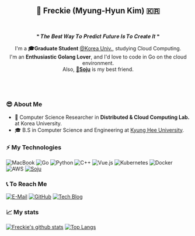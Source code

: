 <h2 align="center">👋 Freckie (Myung-Hyun Kim) 🇰🇷</h2>

<br>

<p align="center">❞ 𝑻𝒉𝒆 𝑩𝒆𝒔𝒕 𝑾𝒂𝒚 𝑻𝒐 𝑷𝒓𝒆𝒅𝒊𝒄𝒕 𝑭𝒖𝒕𝒖𝒓𝒆 𝑰𝒔 𝑻𝒐 𝑪𝒓𝒆𝒂𝒕𝒆 𝑰𝒕 ❞</p>

<p align="center">
  I'm a <b>🎓Graduate Student</b> <a href="http://korea.ac.kr">@Korea Univ.</a>, studying Cloud Computing. <br>
  I'm an <b>Enthusiastic Golang Lover</b>, and I'd love to code in Go on the cloud environment. <br>
  Also, <a href="https://en.wikipedia.org/wiki/Soju"><b>🍾Soju</b></a> is my best friend.
</p>

## &nbsp;

### 😎 About Me
- 🧪 Computer Science Researcher in <b>Distributed & Cloud Computing Lab.</b> at Korea University.
- 🎓 B.S in Computer Science and Engineering at <a href="https://khu.ac.kr">Kyung Hee University</a>.

### ⚡ My Technologies  
![MacBook](https://img.shields.io/badge/MacBook-999999?style=for-the-badge&logoColor=white&logo=apple)
![Go](https://img.shields.io/badge/Go-00ADD8?style=for-the-badge&logoColor=white&logo=go)
![Python](https://img.shields.io/badge/Python-3776AB?style=for-the-badge&logoColor=white&logo=python)
![C++](https://img.shields.io/badge/C++-00599C?style=for-the-badge&logoColor=white&logo=c)
![Vue.js](https://img.shields.io/badge/Vue.js-4FC08D?style=for-the-badge&logoColor=white&logo=vue.js)
![Kubernetes](https://img.shields.io/badge/Kubernetes-326CE5?style=for-the-badge&logoColor=white&logo=kubernetes)
![Docker](https://img.shields.io/badge/Docker-2496ED?style=for-the-badge&logoColor=white&logo=docker)
![AWS](https://img.shields.io/badge/AWS-232F3E?style=for-the-badge&logoColor=white&logo=amazon%20aws)
[![Soju](https://img.shields.io/badge/SOJU-47A24B?style=for-the-badge&logoColor=white&logo=mocha)](https://en.wikipedia.org/wiki/Soju)
<!-- Badges are made with shields.io -->

### 📞 To Reach Me  
[![E-Mail](https://img.shields.io/badge/freckie@frec.kr-D14836?style=for-the-badge&logoColor=white&logo=gmail)](mailto:freckie@frec.kr)
[![GitHub](https://img.shields.io/badge/GitHub-000000?style=for-the-badge&logoColor=white&logo=github)](https://github.com/freckie)
[![Tech Blog](https://img.shields.io/badge/Tech%20Blog-800000?style=for-the-badge&logoColor=white&logo=blogger)](https://blog.frec.kr)

### 📈 My stats  
[![Freckie's github stats](https://github-readme-stats.vercel.app/api?username=freckie&cound_private=true&show_icons=true)](https://github.com/anuraghazra/github-readme-stats)
[![Top Langs](https://github-readme-stats.vercel.app/api/top-langs/?username=freckie&hide=html&layout=compact)](https://github.com/anuraghazra/github-readme-stats)
